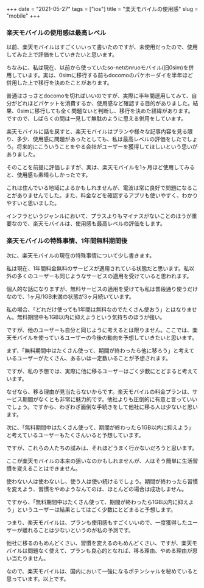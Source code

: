 +++
date = "2021-05-27"
tags = ["ios"]
title = "楽天モバイルの使用感"
slug = "mobile"
+++

### 楽天モバイルの使用感は最高レベル

以前、楽天モバイルはすごくいいって書いたのですが、未使用だったので、使用してみた上で評価をしていきたいと思います。

ちなみに、私は現在、以前から使っていたso-netのnruoモバイル(旧0sim)を併用しています。実は、0simに移行する前もdocomoのパケホーダイを半年ほど併用した上で移行を決めたことがあります。

普通はさっさとdocomoを切ればいいのですが、実際に半年間運用してみて、自分がどれほどパケットを消費するか、使用感など確認する目的がありました。結果、0simに移行しても全く問題ないと判断し、移行を決めた経緯があります。ですので、しばらくの間は一見して無駄のように思える併用をしています。

楽天モバイルに話を戻すと、楽天モバイルはプランや様々な記事内容を見る限り、多少、使用感に問題があったとしても、私は最高レベルの評価をしたでしょう。将来的にこういうことをやる会社がユーザーを獲得してほしいという思いがありました。

そのことを前提に評価しますが、実は、楽天モバイルを1ヶ月ほど使用してみると、使用感も素晴らしかったです。

これは住んでいる地域によるかもしれませんが、電波は常に良好で問題になることがありませんでした。また、料金などを確認するアプリも使いやすく、わかりやすいと思いました。

インフラというジャンルにおいて、プラスよりもマイナスがないことのほうが重要なので、楽天モバイルは、使用感も最高レベルの評価をします。

### 楽天モバイルの特殊事情、1年間無料期間後

次に、楽天モバイルの現在の特殊事情について少し書きます。

私は現在、1年間料金無料のサービスが適用されている状態だと思います。私以外の多くのユーザーも同じようなサービスの適用を受けていると思われます。

個人的な話になりますが、無料サービスの適用を受けても私は普段通り使うだけなので、1ヶ月/1GB未満の状態が3ヶ月続いています。

私の場合、「どれだけ使っても1年間は無料なのでたくさん使おう」とはなりません。無料期間中も1GB以内に抑えようという気持ちのほうが強い。

ですが、他のユーザーも自分と同じように考えるとは限りません。ここでは、楽天モバイルを使っているユーザーの今後の動向を予想していきたいと思います。

まず、「無料期間中はたくさん使って、期間が終わったら他に移ろう」と考えているユーザーがたくさん、あるいは一定数いることが予想されます。

ですが、私の予想では、実際に他に移るユーザーはごく少数にとどまると考えています。

なぜなら、移る理由が見当たらないからです。楽天モバイルの料金プランは、サービス期間がなくとも非常に魅力的です。他社よりも圧倒的に有意と言っていいでしょう。ですから、わざわざ面倒な手続きをして他社に移る人は少ないと思います。

次に、「無料期間中はたくさん使って、期間が終わったら1GB以内に抑えよう」と考えているユーザーもたくさんいると予想しています。

ですが、これらの人たちの試みは、それほどうまく行かないだろうと思います。

ここが楽天モバイルの本来の狙いなのかもしれませんが、人はそう簡単に生活習慣を変えることはできません。

使わない人は使わないし、使う人は使い続けるでしょう。期間が終わったら習慣を変えよう、習慣をやめようなんてのは、ほとんどの場合は成功しません。

ですから、「無料期間中はたくさん使って、期間が終わったら1GB以内に抑えよう」というユーザーは結果としてはごく少数にとどまると予想します。

つまり、楽天モバイルは、プランも使用感もすごくいいので、一度獲得したユーザーが離れることは少ないというのが私の予測です。

他社に移るのもめんどくさい、習慣を変えるのもめんどくさい、ですが、楽天モバイルは問題なく使えて、プランも良心的となれば、移る理由、やめる理由が思い当たりません。

なので、楽天モバイルは、国内において一強になるポテンシャルを秘めていると思っています。以上です。

